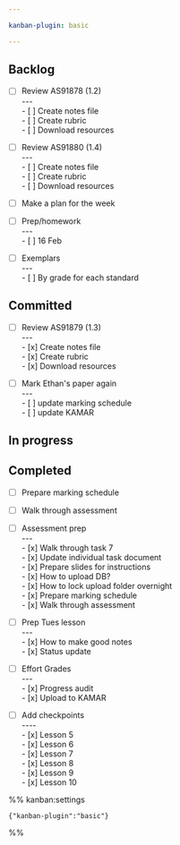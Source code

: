 ```yaml
---

kanban-plugin: basic

---
```


## Backlog

- [ ] Review AS91878 (1.2)<br>---<br>- [ ] Create notes file<br>- [ ] Create rubric<br>- [ ] Download resources
- [ ] Review AS91880 (1.4)<br>---<br>- [ ] Create notes file<br>- [ ] Create rubric<br>- [ ] Download resources
- [ ] Make a plan for the week
- [ ] Prep/homework<br>---<br>- [ ] 16 Feb
- [ ] Exemplars<br>---<br>- [ ] By grade for each standard


## Committed

- [ ] Review AS91879 (1.3)<br>---<br>- [x] Create notes file<br>- [x] Create rubric<br>- [x] Download resources
- [ ] Mark Ethan's paper again<br>---<br>- [ ] update marking schedule<br>- [ ] update KAMAR


## In progress



## Completed

- [ ] Prepare marking schedule
- [ ] Walk through assessment
- [ ] Assessment prep<br>---<br>- [x] Walk through task 7<br>- [x] Update individual task document<br>- [x] Prepare slides for instructions<br>- [x] How to upload DB?<br>- [x] How to lock upload folder overnight<br>- [x] Prepare marking schedule<br>- [x] Walk through assessment
- [ ] Prep Tues lesson<br>---<br>- [x] How to make good notes<br>- [x] Status update
- [ ] Effort Grades<br>---<br>- [x] Progress audit<br>- [x] Upload to KAMAR
- [ ] Add checkpoints<br>----<br>- [x] Lesson 5<br>- [x] Lesson 6<br>- [x] Lesson 7<br>- [x] Lesson 8<br>- [x] Lesson 9<br>- [x] Lesson 10




%% kanban:settings
```
{"kanban-plugin":"basic"}
```
%%